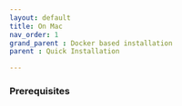 ```yaml
---
layout: default
title: On Mac
nav_order: 1
grand_parent : Docker based installation
parent : Quick Installation

---
```


### Prerequisites
